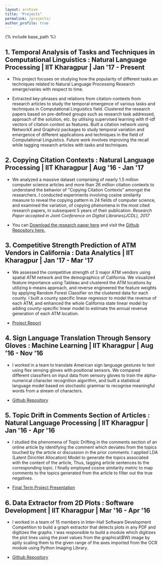 ```yaml
---
layout: archive
title: "Projects"
permalink: /projects/
author_profile: true
---
```


{% include base_path %}

<!-- {% for post in site.talks %}
  {% include archive-single.html %}
{% endfor %} -->


## 1. Temporal Analysis of Tasks and Techniques in Computational Linguistics : Natural Language Processing | IIT Kharagpur | Jan '17 - Present

* This project focuses on studying how the popularity of different tasks an techniques related to Natural Language Processing Research emerge/varies with respect to time. 

* Extracted key-phrases and relations from citation-contexts from research articles to study the temporal emergence of various tasks and techniques in Computational Linguistics field. Clustered the research papers based on pre-defined groups such as research task addressed, approach of the solution, etc. by utilising supervised learning with tf-idf vectors of citation context as features. Built a citation network using NetworkX and Graphviz packages to study temporal variation and emergence of different applications and techniques in the field of Computational Linguistics. Future work involves improving the recall while tagging research articles with tasks and techniques. 


## 2. Copying Citation Contexts : Natural Language Processing | IIT Kharagpur | Aug '16 - Jan '17

* We analyzed a massive dataset comprising of nearly 1.5 million computer science articles and more than 26 million citation
contexts to understand the behavior of "Copying Citation Contexts" amongst the researchers. I conducted experiments involving cosine similarity measure to reveal the copying pattern in 24 fields of computer science, and examined the variation, of copying phenomena in the most cited research papers, in subsequent 5 years of their publication. _Research Paper accepted in Joint Conference on Digital Libraries(JCDL), 2017_

* You can <span style="color:#52ADC8;"> [Download the research paper here](https://arxiv.org/pdf/1705.02499.pdf)</span> and visit the <span style="color:#52ADC8;">[Github Repository here.](https://github.com/abhishek-niranjan/Citation-Reuse-and-Copying)</span>

## 3. Competitive Strength Prediction of ATM Vendors in California : Data Analytics | IIT Kharagpur | Jan '17 - Mar '17

* We assessed the competitive strength of 3 major ATM vendors using spatial ATM network and the demographics of California. We visualized feature importance using Tableau and clustered the ATM locations by utilizing k-means approach, and reverse engineered the feature weights by applying Random Forest Classifier on the clustered data for each county. I built a county specific linear regressor to model the revenue of each ATM, and enhanced the whole California state linear model by adding county-specific linear model to estimate the annual revenue generation of each ATM location.

* <span style="color:#52ADC8;">[Project Report](https://abhishek-niranjan.github.io/files/prj3.pdf)</span>

## 4. Sign Language Translation Through Sensory Gloves : Machine Learning | IIT Kharagpur | Aug '16 - Nov '16

* I worked in a team to translate American sign language gestures to text using flex sensing gloves with positional sensors. We compared different classifiers on input data from sensory gloves to train the alpha-numerical character recognition algorithm, and built a statistical language model based on stochastic grammar to recognise meaningful words from a stream of characters.

* <span style="color:#52ADC8;">[Github Repository](https://github.com/abhishek-niranjan/SignToSpeech)</span>

## 5. Topic Drift in Comments Section of Articles : Natural Language Processing | IIT Kharagpur | Jan '16 - Apr '16

* I studied the phenomena of Topic Drifting in the comments section of an online article by identifying the comment which
deviates from the topics touched by the article or discussion in the prior comments. I applied LDA (Latent Dirichlet Allocation) Model to generate the topics associated with the content of the article, Thus, tagging article sentences to the corresponding topic. I finally employed cosine similarity metric to map comments to the topics generated from the article to filter out the true negatives.

* <span style="color:#52ADC8;">[Final Term Project Presentation](https://abhishek-niranjan.github.io/files/prj5.pdf)</span>

## 6. Data Extractor from 2D Plots : Software Development | IIT Kharagpur | Mar '16 - Apr '16

* I worked in a team of 15 members in Inter-Hall Software Development Competition to build a graph extractor that detects
plots in any PDF and digitizes the graphs. I was responsible to build a module which digitizes the plot lines using the pixel values from the graphical(BW) image by aptly scaling them to the given range of the axes imported from the OCR module using Python Imaging Library.

* <span style="color:#52ADC8;">[Github Repository](https://github.com/abhishek-niranjan/Opensoft-2016)</span>